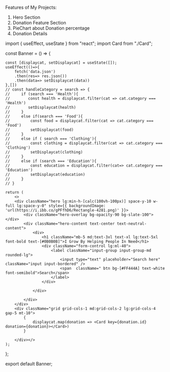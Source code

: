Features of My Projects:
1. Hero Section
2. Donation Feature Section
3. PieChart about Donation percentage
4. Donation Details


import { useEffect, useState } from "react";
import Card from "./Card";


const Banner = () => {

    
    const [displaycat, setDisplaycat] = useState([]);
    useEffect(()=>{
        fetch('data.json')
        .then(res=> res.json())
        .then(data=> setDisplaycat(data))
    },[])
    // const handleCategory = search => {
    //     if (search === 'Health'){
    //        const health = displaycat.filter(cat => cat.category === 'Health')
    //        setDisplaycat(health)
    //     }
    //     else if(search === 'Food'){
    //         const food = displaycat.filter(cat => cat.category === 'Food')
    //         setDisplaycat(food)
    //     }
    //     else if ( search === 'Clothing'){
    //         const clothing = displaycat.filter(cat => cat.category === 'Clothing')
    //         setDisplaycat(clothing)
    //     }
    //     else if (search === 'Education'){
    //         const education = displaycat.filter(cat=> cat.category === 'Education')
    //         setDisplaycat(education)
    //     }
    // }
    
    return (
        <>
        <div className="hero lg:min-h-[calc(100vh-100px)] space-y-10 w-full lg:space-y-0" style={{ backgroundImage: 'url(https://i.ibb.co/gPFfhD6/Rectangle-4281.png)' }}>
            <div className="hero-overlay bg-opacity-90 bg-slate-100"></div>
            <div className="hero-content text-center text-neutral-content">
                <div>
                    <h1 className="mb-5 md:text-3xl text-xl lg:text-5xl font-bold text-[#0B0B0B]">I Grow By Helping People In Need</h1>
                    <div className="form-control lg:ml-40">
                        <label className="input-group input-group-md rounded-lg">
                            <input type="text" placeholder="Search here" className="input input-bordered" />
                            <span  className=" btn bg-[#FF444A] text-white font-semibold">Search</span>
                        </label>
                    </div>

                </div>
                
            </div>
        </div>
        <div className="grid grid-cols-1 md:grid-cols-2 lg:grid-cols-4 gap-5 mt-10">
            {
                displaycat.map(donation => <Card key={donation.id} donation={donation}></Card>)
            }
            
        </div></>
    );
};

export default Banner;